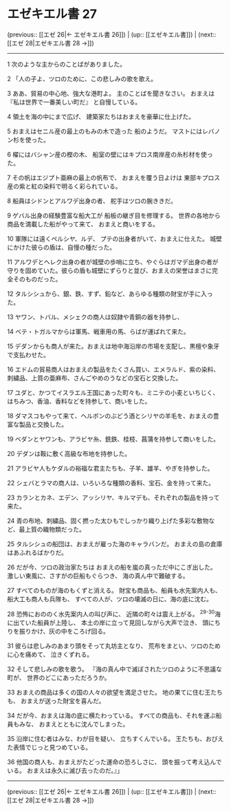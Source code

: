 # エゼキエル書 27

(previous:: [[エゼ 26|← エゼキエル書 26]]) | (up:: [[エゼキエル書]]) | (next:: [[エゼ 28|エゼキエル書 28 →]])

***


1 次のような主からのことばがありました。 

2 「人の子よ、ツロのために、この悲しみの歌を歌え。 

3 ああ、貿易の中心地、強大な港町よ。 主のことばを聞きなさい。 おまえは『私は世界で一番美しい町だ』 と自慢している。 

4 領土を海の中にまで広げ、 建築家たちはおまえを豪華に仕上げた。 

5 おまえはセニル産の最上のもみの木で造った 船のようだ。 マストにはレバノン杉を使った。 

6 櫂にはバシャン産の樫の木、 船室の壁にはキプロス南岸産の糸杉材を使った。 

7 その帆はエジプト亜麻の最上の帆布で、 おまえを覆う日よけは 東部キプロス産の紫と紅の染料で明るく彩られている。 

8 船員はシドンとアルワデ出身の者、 舵手はツロの腕ききだ。 

9 ゲバル出身の経験豊富な船大工が 船板の継ぎ目を修理する。 世界の各地から商品を満載した船がやって来て、 おまえと商いをする。 

10 軍隊には遠くペルシヤ、ルデ、 プテの出身者がいて、おまえに仕えた。 城壁にかけた彼らの盾は、自慢の種だった。 

11 アルワデとヘレク出身の者が城壁の歩哨に立ち、やぐらはガマデ出身の者が守りを固めていた。彼らの盾も城壁にずらりと並び、おまえの栄誉はまさに完全そのものだった。 

12 タルシシュから、銀、鉄、すず、鉛など、あらゆる種類の財宝が手に入った。 

13 ヤワン、トバル、メシェクの商人は奴隷や青銅の器を持参し、 

14 ベテ・トガルマからは軍馬、戦車用の馬、らばが運ばれて来た。 

15 デダンからも商人が来た。おまえは地中海沿岸の市場を支配し、黒檀や象牙で支払わせた。 

16 エドムの貿易商人はおまえの製品をたくさん買い、エメラルド、紫の染料、刺繍品、上質の亜麻布、さんごやめのうなどの宝石と交換した。 

17 ユダと、かつてイスラエル王国にあった町々も、ミニテの小麦といちじく、はちみつ、香油、香料などを持参して、商いをした。 

18 ダマスコもやって来て、ヘルボンのぶどう酒とシリヤの羊毛を、おまえの豊富な製品と交換した。 

19 ベダンとヤワンも、アラビヤ糸、銑鉄、桂枝、菖蒲を持参して商いをした。 

20 デダンは鞍に敷く高級な布地を持参した。 

21 アラビヤ人もケダルの裕福な君主たちも、子羊、雄羊、やぎを持参した。 

22 シェバとラマの商人は、いろいろな種類の香料、宝石、金を持って来た。 

23 カランとカネ、エデン、アッシリヤ、キルマデも、それぞれの製品を持って来た。 

24 青の布地、刺繍品、固く撚った太ひもでしっかり織り上げた多彩な敷物など、最上質の織物類だった。 

25 タルシシュの船団は、おまえが雇った海のキャラバンだ。 おまえの島の倉庫はあふれるばかりだ。 

26 だが今、ツロの政治家たちは おまえの船を嵐の真っただ中にこぎ出した。 激しい東風に、さすがの巨船もぐらつき、 海の真ん中で難破する。 

27 すべてのものが海のもくずと消える。 財宝も商品も、船員も水先案内人も、 船大工も商人も兵隊も、 すべての人が、ツロの壊滅の日に、海の底に沈む。 

28 恐怖におののく水先案内人の叫び声に、 近隣の町々は震え上がる。 <sup class="versenum">29-30</sup>海に出ていた船員が上陸し、 本土の岸に立って見回しながら大声で泣き、 頭にちりを振りかけ、灰の中をころげ回る。 

31 彼らは悲しみのあまり頭をそって丸坊主となり、 荒布をまとい、ツロのために心を痛めて、 泣きくずれる。 

32 そして悲しみの歌を歌う。 『海の真ん中で滅ぼされたツロのように不思議な町が、 世界のどこにあっただろうか。 

33 おまえの商品は多くの国の人々の欲望を満足させた。 地の果てに住む王たちも、 おまえが送った財宝を喜んだ。 

34 だが今、おまえは海の底に横たわっている。 すべての商品も、それを運ぶ船員もみな、 おまえとともに沈んでしまった。 

35 沿岸に住む者はみな、わが目を疑い、 立ちすくんでいる。 王たちも、おびえた表情でじっと見つめている。 

36 他国の商人も、おまえがたどった運命の恐ろしさに、 頭を振って考え込んでいる。 おまえは永久に滅び去ったのだ。』」

***

(previous:: [[エゼ 26|← エゼキエル書 26]]) | (up:: [[エゼキエル書]]) | (next:: [[エゼ 28|エゼキエル書 28 →]])
